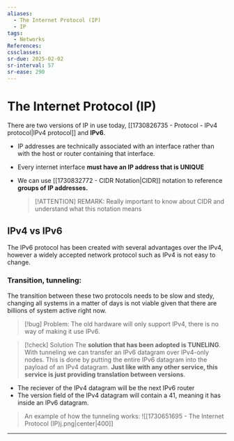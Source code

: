 ```yaml
---
aliases:
  - The Internet Protocol (IP)
  - IP
tags:
  - Networks
References: 
cssclasses: 
sr-due: 2025-02-02
sr-interval: 57
sr-ease: 290
---
```

# The Internet Protocol (IP)
There are two versions of IP in use today, [[1730826735 - Protocol - IPv4 protocol|IPv4 protocol]] and **IPv6**. 

+ IP addresses are technically associated with an interface rather than with the host or router containing that interface.
+ Every internet interface **must have an IP address that is UNIQUE** 
+ We can use [[1730832772 - CIDR Notation|CIDR]] notation to reference **groups of IP addresses.**
  
  > [!ATTENTION] REMARK:
  > Really important to know about CIDR and understand what this notation means

## IPv4 vs IPv6
The IPv6 protocol has been created with  several advantages over the IPv4, however a widely accepted network protocol such as IPv4 is not easy to change. 
### Transition, tunneling:
The transition between these two protocols needs to be slow and stedy, changing all systems in a matter of days is not viable given that there are billions of system active right now. 

> [!bug] Problem: 
> The old hardware will only support IPv4, there is no way of making it use IPv6.  


> [!check] Solution
> The **solution that has been adopted is TUNELING**. With tunneling we can transfer an IPv6 datagram over IPv4-only nodes. 
> This is done by putting the entire IPv6 datagram into the payload of an IPv4 datagram. **Just like with any other service, this service is just providing translation between versions**.
+ The reciever of the IPv4 datagram will be the next IPv6 router
+ The version field of the IPv4 datagram will contain a 41, meaning it has inside an IPv6 datagram.

> An example of how the tunneling works:
	![[1730651695 - The Internet Protocol (IP)j.png|center|400]]
***